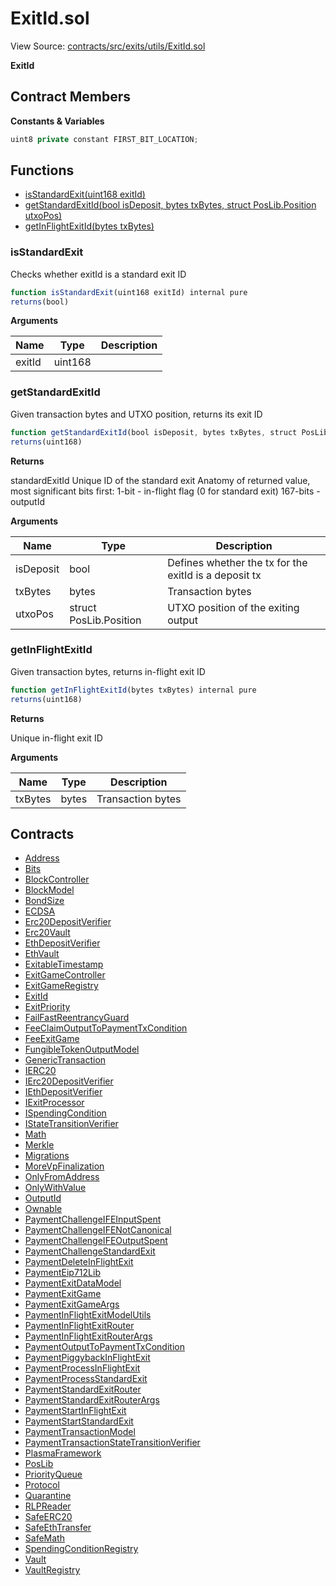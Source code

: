 # ExitId.sol

View Source: [contracts/src/exits/utils/ExitId.sol](../../contracts/src/exits/utils/ExitId.sol)

**ExitId**

## Contract Members
**Constants & Variables**

```js
uint8 private constant FIRST_BIT_LOCATION;

```

## Functions

- [isStandardExit(uint168 exitId)](#isstandardexit)
- [getStandardExitId(bool isDeposit, bytes txBytes, struct PosLib.Position utxoPos)](#getstandardexitid)
- [getInFlightExitId(bytes txBytes)](#getinflightexitid)

### isStandardExit

Checks whether exitId is a standard exit ID

```js
function isStandardExit(uint168 exitId) internal pure
returns(bool)
```

**Arguments**

| Name        | Type           | Description  |
| ------------- |------------- | -----|
| exitId | uint168 |  | 

### getStandardExitId

Given transaction bytes and UTXO position, returns its exit ID

```js
function getStandardExitId(bool isDeposit, bytes txBytes, struct PosLib.Position utxoPos) internal pure
returns(uint168)
```

**Returns**

standardExitId Unique ID of the standard exit
    Anatomy of returned value, most significant bits first:
    1-bit - in-flight flag (0 for standard exit)
    167-bits - outputId

**Arguments**

| Name        | Type           | Description  |
| ------------- |------------- | -----|
| isDeposit | bool | Defines whether the tx for the exitId is a deposit tx | 
| txBytes | bytes | Transaction bytes | 
| utxoPos | struct PosLib.Position | UTXO position of the exiting output | 

### getInFlightExitId

Given transaction bytes, returns in-flight exit ID

```js
function getInFlightExitId(bytes txBytes) internal pure
returns(uint168)
```

**Returns**

Unique in-flight exit ID

**Arguments**

| Name        | Type           | Description  |
| ------------- |------------- | -----|
| txBytes | bytes | Transaction bytes | 

## Contracts

* [Address](Address.md)
* [Bits](Bits.md)
* [BlockController](BlockController.md)
* [BlockModel](BlockModel.md)
* [BondSize](BondSize.md)
* [ECDSA](ECDSA.md)
* [Erc20DepositVerifier](Erc20DepositVerifier.md)
* [Erc20Vault](Erc20Vault.md)
* [EthDepositVerifier](EthDepositVerifier.md)
* [EthVault](EthVault.md)
* [ExitableTimestamp](ExitableTimestamp.md)
* [ExitGameController](ExitGameController.md)
* [ExitGameRegistry](ExitGameRegistry.md)
* [ExitId](ExitId.md)
* [ExitPriority](ExitPriority.md)
* [FailFastReentrancyGuard](FailFastReentrancyGuard.md)
* [FeeClaimOutputToPaymentTxCondition](FeeClaimOutputToPaymentTxCondition.md)
* [FeeExitGame](FeeExitGame.md)
* [FungibleTokenOutputModel](FungibleTokenOutputModel.md)
* [GenericTransaction](GenericTransaction.md)
* [IERC20](IERC20.md)
* [IErc20DepositVerifier](IErc20DepositVerifier.md)
* [IEthDepositVerifier](IEthDepositVerifier.md)
* [IExitProcessor](IExitProcessor.md)
* [ISpendingCondition](ISpendingCondition.md)
* [IStateTransitionVerifier](IStateTransitionVerifier.md)
* [Math](Math.md)
* [Merkle](Merkle.md)
* [Migrations](Migrations.md)
* [MoreVpFinalization](MoreVpFinalization.md)
* [OnlyFromAddress](OnlyFromAddress.md)
* [OnlyWithValue](OnlyWithValue.md)
* [OutputId](OutputId.md)
* [Ownable](Ownable.md)
* [PaymentChallengeIFEInputSpent](PaymentChallengeIFEInputSpent.md)
* [PaymentChallengeIFENotCanonical](PaymentChallengeIFENotCanonical.md)
* [PaymentChallengeIFEOutputSpent](PaymentChallengeIFEOutputSpent.md)
* [PaymentChallengeStandardExit](PaymentChallengeStandardExit.md)
* [PaymentDeleteInFlightExit](PaymentDeleteInFlightExit.md)
* [PaymentEip712Lib](PaymentEip712Lib.md)
* [PaymentExitDataModel](PaymentExitDataModel.md)
* [PaymentExitGame](PaymentExitGame.md)
* [PaymentExitGameArgs](PaymentExitGameArgs.md)
* [PaymentInFlightExitModelUtils](PaymentInFlightExitModelUtils.md)
* [PaymentInFlightExitRouter](PaymentInFlightExitRouter.md)
* [PaymentInFlightExitRouterArgs](PaymentInFlightExitRouterArgs.md)
* [PaymentOutputToPaymentTxCondition](PaymentOutputToPaymentTxCondition.md)
* [PaymentPiggybackInFlightExit](PaymentPiggybackInFlightExit.md)
* [PaymentProcessInFlightExit](PaymentProcessInFlightExit.md)
* [PaymentProcessStandardExit](PaymentProcessStandardExit.md)
* [PaymentStandardExitRouter](PaymentStandardExitRouter.md)
* [PaymentStandardExitRouterArgs](PaymentStandardExitRouterArgs.md)
* [PaymentStartInFlightExit](PaymentStartInFlightExit.md)
* [PaymentStartStandardExit](PaymentStartStandardExit.md)
* [PaymentTransactionModel](PaymentTransactionModel.md)
* [PaymentTransactionStateTransitionVerifier](PaymentTransactionStateTransitionVerifier.md)
* [PlasmaFramework](PlasmaFramework.md)
* [PosLib](PosLib.md)
* [PriorityQueue](PriorityQueue.md)
* [Protocol](Protocol.md)
* [Quarantine](Quarantine.md)
* [RLPReader](RLPReader.md)
* [SafeERC20](SafeERC20.md)
* [SafeEthTransfer](SafeEthTransfer.md)
* [SafeMath](SafeMath.md)
* [SpendingConditionRegistry](SpendingConditionRegistry.md)
* [Vault](Vault.md)
* [VaultRegistry](VaultRegistry.md)
